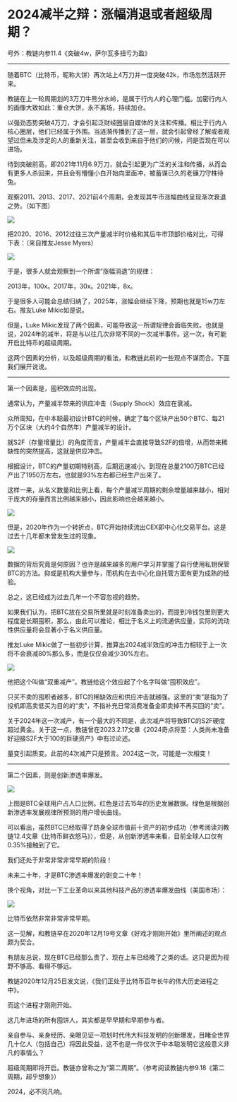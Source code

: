 # 2024减半之辩：涨幅消退或者超级周期？

号外：教链内参11.4《突破4w，萨尔瓦多扭亏为盈》

* * *

随着BTC（比特币，昵称大饼）再次站上4万刀并一度突破42k，市场忽然活跃开来。

教链在上一轮周期划的3万刀牛熊分水岭，是属于行内人的心理门槛。加密行内人的画像大致如此：重仓大饼，永不离场，持续加仓。

以强劲态势突破4万刀，才会引起泛财经圈层自媒体的关注和传播。相比于行内人核心圈层，他们已经属于外围。当涟漪传播到了这一层，就会引起曾经了解或者观望过但未及涉足的人的重新关注，甚至会收到来自于他们的问候，问是否现在可以进场。

待到突破前高，即2021年11月6.9万刀，就会引起更为广泛的关注和传播，从而会有更多人杀回来，并且会有懵懂小白开始向里面冲，被蓄谋已久的老镰刀守株待兔。

观察2011、2013、2017、2021前4个周期，会发现其牛市涨幅曲线呈现渐次衰退之势。（如下图）

![](2023-12-05-A01.png)

把2020、2016、2012过往三次产量减半时价格和其后牛市顶部价格对比，可得下表：（来自推友Jesse Myers）

![](2023-12-05-A02.png)

于是，很多人就会观察到一个所谓“涨幅消退”的规律：

2013年，100x。2017年，30x。2021年，8x。

于是很多人可能会总结归纳了，2025年，涨幅会继续下降，预期也就是15w刀左右。推友Luke Mikic如是说。

但是，Luke Mikic发现了两个因素，可能导致这一所谓规律会面临失败。也就是说，2024年的减半，将是与以往几次非常不同的一次减半事件。这一次，有可能开启比特币的超级周期。

这两个因素的分析，以及超级周期的看法，和教链此前的一些观点不谋而合。下面我们展开说说。

* * *

第一个因素是，囤积效应的出现。

通常认为，产量减半带来的供应冲击（Supply Shock）效应在衰减。

众所周知，在中本聪最初设计BTC的时候，确定了每个区块产出50个BTC、每21万个区块（大约4个自然年）产量减半的设计。

就S2F（存量增量比）的角度而言，产量减半会直接导致S2F的倍增，从而带来稀缺性的突然提高，这就是供应冲击。

根据设计，BTC的产量初期特别高，后期迅速减小。到现在总量2100万BTC已经产出了1950万左右，也就是93%左右都已经生产出来了。

这样一来，从名义数量和比例上看，每个产量减半周期的剩余增量越来越小，相对于庞大的存量而言比例越来越小，因此影响也会越来越小。

![](2023-12-05-A03.png)

但是，2020年作为一个转折点，BTC开始持续流出CEX即中心化交易平台。这是过去十几年都未曾发生过的现象。

![](2023-12-05-A04.png)

数据的背后究竟是何原因？也许是越来越多的用户学习并掌握了自行使用私钥保管BTC的方法。抑或是机构大量参与，而机构在去中心化自托管方面有更为成熟的经验。

总之，这已经成为过去几年一个不容忽视的趋势。

如果我们认为，把BTC放在交易所里就是时刻准备卖出的，而提到冷钱包里则更大程度是长期囤积，那么，由此可以推论，相比于名义上的流通供应量，实际的流动性供应量将会显著小于名义供应量。

推友Luke Mikic做了一些初步计算，推算出2024减半效应的冲击力相较于上一次将不会衰减80%那么多，而是仅仅会减少30%左右。

![](2023-12-05-A05.png)

他把这个叫做“双重减产”。教链给这个效应起了个名字叫做“囤积效应”。

只买不卖的囤积者越多，BTC的稀缺效应和供应冲击就越强。这里的“卖”是指为了投机即高卖低买为目的的“卖”，不指补充日常消费准备金即卖掉不再买回的“卖”。

关于2024年这一次减产，有一个最大的不同是，此次减产将导致BTC的S2F硬度超过黄金。关于这一点，教链曾在2023.2.17文章《2024奇点将至：人类尚未准备好迎接S2F大于100的巨硬资产》中有过论述。

量变引起质变。此前的4次减产只是预言。2024这一次，可能是一次相变！

* * *

第二个因素，则是创新渗透率爆发。

![](2023-12-05-A06.png)

上图是BTC全球用户占人口比例。红色是过去15年的历史发展数据。绿色是根据创新渗透率发展规律所预测的用户增长曲线。

可以看出，虽然BTC已经取得了跻身全球市值前十资产的初步成功（参考阅读刘教链12.4文章《比特币鲜衣怒马》），但是，从创新渗透率来看，目前全球人口仅有0.35%接触到了它。

我们还处于非常非常非常早期的阶段！

未来二十年，才是BTC渗透率爆发的剧变二十年！

换个视角，对比一下工业革命以来其他科技产品的渗透率爆发曲线（美国市场）：

![](2023-12-05-A07.png)

比特币依然非常非常非常早期。

这一见解，和教链早在2020年12月19号文章《好戏才刚刚开始》里所阐述的观点颇为契合。

有朋友总说，现在BTC已经那么贵了、现在上车已经晚了之类的话。这只是因为视野不够高、看得不够远。

教链2020年12月25日发文说，《我们正处于比特币百年长牛的伟大历史进程之中》。

而这个进程才刚刚开始。

这几年进场的所有囤饼人，其实都是早早期和早期参与者。

亲自参与、亲身经历、亲眼见证一项划时代伟大科技发明的创新爆发，目睹全世界几十亿人（包括自己）将因此受益，这不也是一件仅次于中本聪发明它这般意义非凡的事情么？

超级周期即将开启。教链亦曾称之为“第二周期”。（参考阅读教链内参9.18《第二周期，超乎想象》）

2024，必不同凡响。

